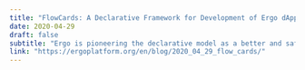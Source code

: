 ```yaml
---
title: "FlowCards: A Declarative Framework for Development of Ergo dApps"
date: 2020-04-29
draft: false
subtitle: "Ergo is pioneering the declarative model as a better and safer alternative to the now popular imperative model of smart contracts."
link: "https://ergoplatform.org/en/blog/2020_04_29_flow_cards/"
---
```

